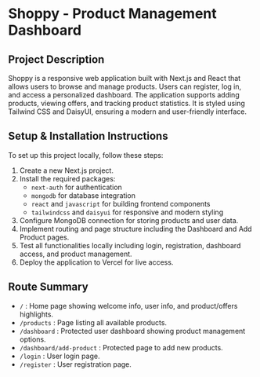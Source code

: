 # Shoppy - Product Management Dashboard

## Project Description
Shoppy is a responsive web application built with Next.js and React that allows users to browse and manage products. Users can register, log in, and access a personalized dashboard. The application supports adding products, viewing offers, and tracking product statistics. It is styled using Tailwind CSS and DaisyUI, ensuring a modern and user-friendly interface.

## Setup & Installation Instructions
To set up this project locally, follow these steps:

1. Create a new Next.js project.
2. Install the required packages:
   - `next-auth` for authentication
   - `mongodb` for database integration
   - `react` and `javascript` for building frontend components
   - `tailwindcss` and `daisyui` for responsive and modern styling
3. Configure MongoDB connection for storing products and user data.
4. Implement routing and page structure including the Dashboard and Add Product pages.
5. Test all functionalities locally including login, registration, dashboard access, and product management.
6. Deploy the application to Vercel for live access.

## Route Summary
- `/` : Home page showing welcome info, user info, and product/offers highlights.
- `/products` : Page listing all available products.
- `/dashboard` : Protected user dashboard showing product management options.
- `/dashboard/add-product` : Protected page to add new products.
- `/login` : User login page.
- `/register` : User registration page.






